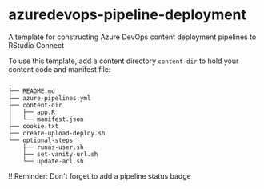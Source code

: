 # azuredevops-pipeline-deployment

A template for constructing Azure DevOps content deployment pipelines to RStudio Connect

To use this template, add a content directory `content-dir` to hold your content code and manifest file:

```
.
├── README.md
├── azure-pipelines.yml
├── content-dir
│   ├── app.R
│   └── manifest.json
├── cookie.txt
├── create-upload-deploy.sh
└── optional-steps
    ├── runas-user.sh
    ├── set-vanity-url.sh
    └── update-acl.sh
```

!! Reminder: Don't forget to add a pipeline status badge
